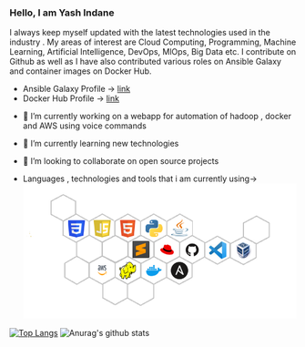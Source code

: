 ### Hello, I am Yash Indane
I always keep myself updated with the latest technologies used in the industry . My areas of interest are Cloud Computing, Programming, Machine Learning, Artificial Intelligence, DevOps, MlOps, Big Data etc. I contribute on Github as well as I have also contributed various roles on Ansible Galaxy and container images on Docker Hub.

- Ansible Galaxy Profile -> [link](https://galaxy.ansible.com/my-content/namespaces)
- Docker Hub Profile     -> [link](https://hub.docker.com/repositories)

<!--
**YashIndane/YashIndane** is a ✨ _special_ ✨ repository because its `README.md` (this file) appears on your GitHub profile.-->

- 🔭 I’m currently working on a webapp for automation of hadoop , docker and AWS using voice commands
- 🌱 I’m currently learning new technologies
- 👯 I’m looking to collaborate on open source projects

- Languages , technologies and tools that i am currently using->
![](logos.png)



[![Top Langs](https://github-readme-stats.vercel.app/api/top-langs/?username=YashIndane&layout=compact&theme=dark)](https://github.com/anuraghazra/github-readme-stats)
![Anurag's github stats](https://github-readme-stats.vercel.app/api?username=YashIndane&show_icons=true&theme=dark&include_all_commits=true&hide=issues)
